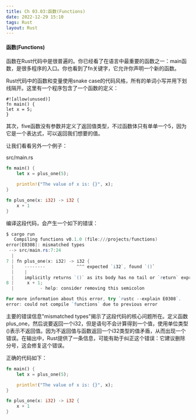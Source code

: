 ```yaml
---
title: Ch 03.03:函数(Functions)
date: 2022-12-29 15:10
tags: Rust
layout: Rust
---
```

#### 函数(Functions)

函数在Rust代码中是很普遍的。你已经看了在语言中最重要的函数之一：main函数，是很多程序的入口。你也看到了fn关键字，它允许你声明一个新的函数。

Rust代码中的函数和变量使用snake case的代码风格，所有的单词小写并用下划线隔开。这里有一个程序包含了一个函数的定义：

```
#![allow(unused)]
fn main() {
let x = 5;
}
```

其次，five函数没有参数并定义了返回值类型，不过函数体只有单单一个5，因为它是一个表达式，可以返回我们想要的值。

让我们看看另外一个例子：

src/main.rs

```rust
fn main() {
    let x = plus_one(5);

    println!("The value of x is: {}", x);
}

fn plus_one(x: i32) -> i32 {
    x + 1
}
```

编译这段代码，会产生一个如下的错误：

```powershell
$ cargo run
   Compiling functions v0.1.0 (file:///projects/functions)
error[E0308]: mismatched types
 --> src/main.rs:7:24
  |
7 | fn plus_one(x: i32) -> i32 {
  |    --------            ^^^ expected `i32`, found `()`
  |    |
  |    implicitly returns `()` as its body has no tail or `return` expression
8 |     x + 1;
  |          - help: consider removing this semicolon

For more information about this error, try `rustc --explain E0308`.
error: could not compile `functions` due to previous error
```

主要的错误信息"mismatched types"揭示了这段代码的核心问题所在。定义函数plus_one，然后说要返回一个i32，但是语句不会计算得到一个值，使用单位类型()表示不返回值。因为不返回值与函数返回一个i32类型的值矛盾，从而出现一个错误。在输出中，Rust提供了一条信息，可能有助于纠正这个错误：它建议删除分号，这会修复这个错误。

正确的代码如下：

```rust
fn main() {
    let x = plus_one(5);

    println!("The value of x is: {}", x);
}

fn plus_one(x: i32) -> i32 {
    x + 1
}
```

